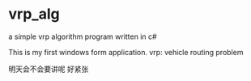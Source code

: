 # vrp_alg
a simple vrp algorithm program written in c#

This is my first windows form application.
vrp: vehicle routing problem

明天会不会要讲呢 好紧张
